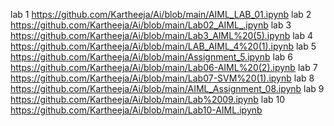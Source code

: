 lab 1 https://github.com/Kartheeja/Ai/blob/main/AIML_LAB_01.ipynb
lab 2 https://github.com/Kartheeja/Ai/blob/main/Lab02_AIML_.ipynb
lab 3 https://github.com/Kartheeja/Ai/blob/main/Lab3_AIML%20(5).ipynb
lab 4 https://github.com/Kartheeja/Ai/blob/main/LAB_AIML_4%20(1).ipynb
lab 5 https://github.com/Kartheeja/Ai/blob/main/Assignment_5.ipynb
lab 6 https://github.com/Kartheeja/Ai/blob/main/Lab06-AIML%20(2).ipynb
lab 7 https://github.com/Kartheeja/Ai/blob/main/Lab07-SVM%20(1).ipynb
lab 8 https://github.com/Kartheeja/Ai/blob/main/AIML_Assignment_08.ipynb
lab 9 https://github.com/Kartheeja/Ai/blob/main/Lab%2009.ipynb
lab 10 https://github.com/Kartheeja/Ai/blob/main/Lab10-AIML.ipynb
